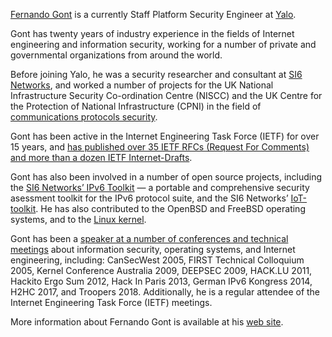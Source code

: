 [Fernando Gont](https://www.gont.com.ar) is a currently Staff Platform Security Engineer at [Yalo](https://www.yalo.com).

Gont has twenty years of industry experience in the fields of Internet engineering and information security, working for a number of private and governmental organizations from around the world.

Before joining Yalo, he was a security researcher and consultant at [SI6 Networks](https://www.si6networks.com), and worked a number of projects for the UK National Infrastructure Security Co-ordination Centre (NISCC) and the UK Centre for the Protection of National Infrastructure (CPNI) in the field of [communications protocols security](https://www.gont.com.ar/publications/).

Gont has been active in the Internet Engineering Task Force (IETF) for over 15 years, and [has published over 35 IETF RFCs (Request For Comments) and more than a dozen IETF Internet-Drafts](https://datatracker.ietf.org/person/Fernando%20Gont).

Gont has also been involved in a number of open source projects, including the [SI6 Networks’ IPv6 Toolkit](https://www.si6networks.com/research/tools/ipv6toolkit/) — a portable and comprehensive security asessment toolkit for the IPv6 protocol suite, and the SI6 Networks’ [IoT-toolkit](https://www.si6networks.com/tools/iot-toolkit). He has also contributed to the OpenBSD and FreeBSD operating systems, and to the [Linux kernel](https://patchwork.ozlabs.org/project/netdev/list/?submitter=64691&state=*).

Gont has been a [speaker at a number of conferences and technical meetings](https://www.gont.com.ar/presentations/) about information security, operating systems, and Internet engineering, including: CanSecWest 2005, FIRST Technical Colloquium 2005, Kernel Conference Australia 2009, DEEPSEC 2009, HACK.LU 2011, Hackito Ergo Sum 2012, Hack In Paris 2013, German IPv6 Kongress 2014, H2HC 2017, and Troopers 2018. Additionally, he is a regular attendee of the Internet Engineering Task Force (IETF) meetings.

More information about Fernando Gont is available at his [web site](https://www.gont.com.ar).
